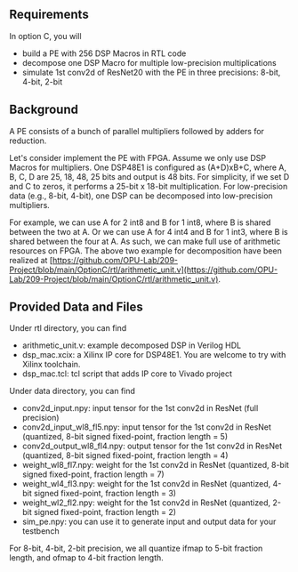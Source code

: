 ## Requirements

In option C, you will 
* build a PE with 256 DSP Macros in RTL code
* decompose one DSP Macro for multiple low-precision multiplications
* simulate 1st conv2d of ResNet20 with the PE in three precisions: 8-bit, 4-bit, 2-bit

## Background

A PE consists of a bunch of parallel multipliers followed by adders for reduction.

Let's consider implement the PE with FPGA.
Assume we only use DSP Macros for multipliers. 
One DSP48E1 is configured as (A+D)xB+C, where A, B, C, D are 25, 18, 48, 25 bits and output is 48 bits.
For simplicity, if we set D and C to zeros, it performs a 25-bit x 18-bit multiplication. 
For low-precision data (e.g., 8-bit, 4-bit), one DSP can be decomposed into low-precision multipliers.

For example, we can use A for 2 int8 and B for 1 int8, where B is shared between the two at A.
Or we can use A for 4 int4 and B for 1 int3, where B is shared between the four at A.
As such, we can make full use of arithmetic resources on FPGA.
The above two example for decomposition have been realized at [https://github.com/OPU-Lab/209-Project/blob/main/OptionC/rtl/arithmetic_unit.v](https://github.com/OPU-Lab/209-Project/blob/main/OptionC/rtl/arithmetic_unit.v).

## Provided Data and Files
Under rtl directory, you can find
* arithmetic_unit.v: example decomposed DSP in Verilog HDL 
* dsp_mac.xcix: a Xilinx IP core for DSP48E1. You are welcome to try with Xilinx toolchain.
* dsp_mac.tcl: tcl script that adds IP core to Vivado project

Under data directory, you can find
* conv2d_input.npy: input tensor for the 1st conv2d in ResNet (full precision)
* conv2d_input_wl8_fl5.npy: input tensor for the 1st conv2d in ResNet (quantized, 8-bit signed fixed-point, fraction length = 5)
* conv2d_output_wl8_fl4.npy: output tensor for the 1st conv2d in ResNet (quantized, 8-bit signed fixed-point, fraction length = 4)
* weight_wl8_fl7.npy: weight for the 1st conv2d in ResNet (quantized, 8-bit signed fixed-point, fraction length = 7)
* weight_wl4_fl3.npy: weight for the 1st conv2d in ResNet (quantized, 4-bit signed fixed-point, fraction length = 3)
* weight_wl2_fl2.npy: weight for the 1st conv2d in ResNet (quantized, 2-bit signed fixed-point, fraction length = 2)
* sim_pe.npy: you can use it to generate input and output data for your testbench

For 8-bit, 4-bit, 2-bit precision, we all quantize ifmap to 5-bit fraction length, and ofmap to 4-bit fraction length. 
